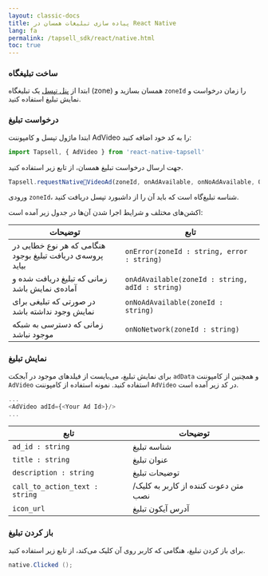 ```yaml
---
layout: classic-docs
title: پیاده سازی تبلیغات همسان در React Native
lang: fa
permalink: /tapsell_sdk/react/native.html
toc: true
---
```

### ساخت تبلیغگاه
ابتدا از [پنل تپسل](https://dashboard.tapsell.ir/) یک تبلیغگاه (zone) همسان بسازید و `zoneId` را زمان درخواست و نمایش تبلیغ استفاده کنید.


### درخواست تبلیغ
ابتدا ماژول تپسل و کامپوننت AdVideo را به کد خود اضافه کنید:

```javascript
import Tapsell, { AdVideo } from 'react-native-tapsell'
```

جهت ارسال درخواست تبلیغ همسان، از تابع زیر استفاده کنید.

```javascript
Tapsell.requestNativeٰVideoAd(zoneId, onAdAvailable, onNoAdAvailable, OnNoNetwork, onError);
```

ورودی `zoneId`، شناسه تبلیغ‌گاه است که باید آن را از داشبورد تپسل دریافت کنید.

اکشن‌های مختلف و شرایط اجرا شدن آن‌ها در جدول زیر آمده است:

| توضیحات | تابع |
| - | - |
| هنگامی که هر نوع خطایی در پروسه‌ی دریافت تبلیغ بوجود بیاید | `onError(zoneId : string, error : string)` |
| زمانی که تبلیغ دریافت شده و آماده‌ی نمایش باشد | `onAdAvailable(zoneId : string, adId : string)` |
| در صورتی که تبلیغی برای نمایش وجود نداشته باشد | `onNoAdAvailable(zoneId : string)	` |
| زمانی که دسترسی به شبکه موجود نباشد | `onNoNetwork(zoneId : string)` |


### نمایش تبلیغ
برای نمایش تبلیغ، می‌بایست از فیلدهای موجود در آبجکت `adData` و همچنین از کامپوننت `AdVideo` استفاده کنید. نمونه استفاده از کامپوننت `AdVideo` در کد زیر آمده است.

```javascript
...
<AdVideo adId={<Your Ad Id>}/>
...
```

| تابع | توضیحات |
| - | - |
| `ad_id : string` | شناسه تبلیغ |
| `title : string` | عنوان تبلیغ |
| `description : string` | توضیحات تبلیغ |
| `call_to_action_text : string`	 | متن دعوت کننده از کاربر به کلیک/نصب |
| `icon_url` | آدرس آیکون تبلیغ |
  

### باز کردن تبلیغ
برای باز کردن تبلیغ، هنگامی که کاربر روی آن کلیک می‌کند، از تابع زیر استفاده کنید.

```c#
native.Clicked ();
```